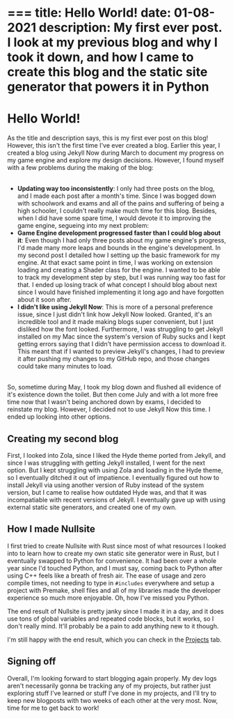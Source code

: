 ===
title: Hello World!
date: 01-08-2021
description: My first ever post. I look at my previous blog and why I took it down, and how I came to create this blog and the static site generator that powers it in Python
===
# Hello World!
As the title and description says, this is my first ever post on this blog! However, this isn't the first time I've ever created a blog. Earlier this year, I created a blog using Jekyll Now during March to document my progress on my game engine and explore my design decisions. However, I found myself with a few problems during the making of the blog:
<br>
<br>

- **Updating way too inconsistently**: I only had three posts on the blog, and I made each post after a month's time. Since I was bogged down with schoolwork and exams and all of the pains and suffering of being a high schooler, I couldn't really make much time for this blog. Besides, when I did have some spare time, I would devote it to improving the game engine, segueing into my next problem:
- **Game Engine development progressed faster than I could blog about it**: Even though I had only three posts about my game engine's progress, I'd made many more leaps and bounds in the engine's development. In my second post I detailed how I setting up the basic framework for my engine. At that exact same point in time, I was working on extension loading and creating a Shader class for the engine.
I wanted to be able to track my development step by step, but I was running way too fast for that. I ended up losing track of what concept I should blog about next since I would have finished implementing it long ago and have forgotten about it soon after.
- **I didn't like using Jekyll Now**: This is more of a personal preference issue, since I just didn't link how Jekyll Now looked. Granted, it's an incredible tool and it made making blogs super convenient, but I just disliked how the font looked. Furthermore, I was struggling to get Jekyll installed on my Mac since the system's version of Ruby sucks and I kept getting errors saying that I didn't have permission access to download it. This meant that if I wanted to preview Jekyll's changes, I had to preview it after pushing my changes to my GitHub repo, and those changes could take many minutes to load.

<br>
So, sometime during May, I took my blog down and flushed all evidence of it's existence down the toilet. But then come July and with a lot more free time now that I wasn't being anchored down by exams, I decided to reinstate my blog. However, I decided not to use Jekyll Now this time. I ended up looking into other options.

## Creating my second blog
First, I looked into Zola, since I liked the Hyde theme ported from Jekyll, and since I was struggling with getting Jekyll installed, I went for the next option. But I kept struggling with using Zola and loading in the Hyde theme, so I eventually ditched it out of impatience. I eventually figured out how to install Jekyll via using another version of Ruby instead of the system version, but I came to realise how outdated Hyde was, and that it was incompatiable with recent versions of Jekyll. I eventually gave up with using external static site generators, and created one of my own.

## How I made Nullsite
I first tried to create Nullsite with Rust since most of what resources I looked into to learn how to create my own static site generator were in Rust, but I eventually swapped to Python for convenience. It had been over a whole year since I'd touched Python, and I must say, coming back to Python after using C++ feels like a breath of fresh air. The ease of usage and zero compile times, not needing to type in `#includes` everywhere and setup a project with Premake, shell files and all of my libraries made the developer experience so much more enjoyable. Oh, how I've missed you Python.

The end result of Nullsite is pretty janky since I made it in a day, and it does use tons of global variables and repeated code blocks, but it works, so I don't really mind. It'll probably be a pain to add anything new to it though.

I'm still happy with the end result, which you can check in the [Projects](/site/projects.html) tab.

## Signing off
Overall, I'm looking forward to start blogging again properly. My dev logs aren't necessarily gonna be tracking any of my projects, but rather just exploring stuff I've learned or stuff I've done in my projects, and I'll try to keep new blogposts with two weeks of each other at the very most. Now, time for me to get back to work!